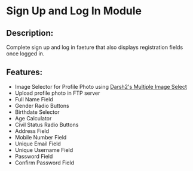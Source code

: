 # Sign Up and Log In Module

## Description:

Complete sign up and log in faeture that also displays registration fields once logged in.

## Features:

* Image Selector for Profile Photo using [Darsh2's Multiple Image Select](https://github.com/darsh2/MultipleImageSelect)
* Upload profile photo in FTP server
* Full Name Field
* Gender Radio Buttons
* Birthdate Selector
* Age Calculator
* Civil Status Radio Buttons
* Address Field
* Mobile Number Field
* Unique Email Field
* Unique Username Field
* Password Field
* Confirm Password Field



